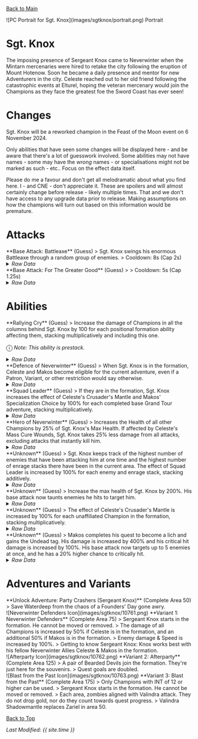 [Back to Main](index.md)

<span class="championPortraitsRow">
    <span class="championPortraitsColumn">
        <span class="championPortraitsImage">
            ![PC Portrait for Sgt. Knox](images/sgtknox/portrait.png)
        </span>
        <span>
        Portrait
        </span>
    </span>
</span>

# Sgt. Knox

The imposing presence of Sergeant Knox came to Neverwinter when the Mintarn mercenaries were hired to retake the city following the eruption of Mount Hotenow. Soon he became a daily presence and mentor for new Adventurers in the city. Celeste reached out to her old friend following the catastrophic events at Elturel, hoping the veteran mercenary would join the Champions as they face the greatest foe the Sword Coast has ever seen!

# Changes

Sgt. Knox will be a reworked champion in the Feast of the Moon event on 6 November 2024.

Only abilities that have seen some changes will be displayed here - and be aware that there's a lot of guesswork involved. Some abilities may not have names - some may have the *wrong* names - or specialisations might not be marked as such - etc.. Focus on the effect data itself.

Please do me a favour and don't get all melodramatic about what you find here. I - and CNE - don't appreciate it. These are spoilers and will almost certainly change before release - likely multiple times. That and we don't have access to any upgrade data prior to release. Making assumptions on how the champions will turn out based on this information would be premature.

# Attacks

<div markdown="1" class="abilityBorder"><div markdown="1" class="abilityBorderInner">
**Base Attack: Battleaxe** (Guess)
> Sgt. Knox swings his enormous Battleaxe through a random group of enemies.  
> Cooldown: 8s (Cap 2s)
<details><summary><em>Raw Data</em></summary>
<p>
<pre>
{
    "id": 817,
    "name": "Battleaxe",
    "description": "Sgt. Knox swings his enormous Battleaxe through a random group of enemies.",
    "long_description": "Sgt. Knox swings his enormous Battleaxe through a random group of enemies.",
    "graphic_id": 0,
    "target": "random",
    "num_targets": 1,
    "aoe_radius": 150,
    "damage_modifier": 1,
    "cooldown": 8,
    "animations": [
        {
            "type": "melee_attack",
            "target_offset_x": -75,
            "damage_frame": 18,
            "jump_sound": 30,
            "sound_frames": {
                "15": 189
            }
        }
    ],
    "tags": [
        "melee"
    ],
    "damage_types": [
        "melee"
    ]
}
</pre>
</p>
</details>
</div></div>

<div markdown="1" class="abilityBorder"><div markdown="1" class="abilityBorderInner">
**Base Attack: For The Greater Good** (Guess)
>   
> Cooldown: 5s (Cap 1.25s)
<details><summary><em>Raw Data</em></summary>
<p>
<pre>
{
    "id": 816,
    "name": "For The Greater Good",
    "description": "",
    "long_description": "",
    "graphic_id": 1,
    "target": "random",
    "num_targets": 5,
    "aoe_radius": 0,
    "damage_modifier": 1,
    "cooldown": 5,
    "animations": [
        {
            "type": "makos_knox_attack",
            "start_shoot_frame": 18,
            "end_shoot_frame": 41,
            "visual_damage_start_frame": 24,
            "num_attacks": 5,
            "shoot_offset": {
                "x": 120,
                "y": -75
            },
            "target_offset_x": -100,
            "target_offset_y": -50,
            "impact_graphic_id": 751,
            "beam_graphic_id": [
                752
            ]
        }
    ],
    "tags": [
        "ranged"
    ],
    "damage_types": [
        "magic"
    ]
}
</pre>
</p>
</details>
</div></div>

# Abilities

<div markdown="1" class="abilityBorder"><div markdown="1" class="abilityBorderInner">
**Rallying Cry** (Guess)
> Increase the damage of Champions in all the columns behind Sgt. Knox by 100 for each positional formation ability affecting them, stacking multiplicatively and including this one.

<span style="font-size:1.2em;">ⓘ</span> *Note: This ability is prestack.*
<details><summary><em>Raw Data</em></summary>
<p>
<pre>
{
    "id": 2128,
    "flavour_text": "",
    "description": {
        "desc": "Increase the damage of Champions in all the columns behind $source by $(not_buffed amount) for each positional formation ability affecting them, stacking multiplicatively and including this one."
    },
    "effect_keys": [
        {
            "effect_string": "pre_stack,100"
        },
        {
            "effect_string": "hero_dps_multiplier_mult,100",
            "amount_expr": "upgrade_amount(15953,0)",
            "targets": [
                "behind"
            ],
            "amount_func": "mult",
            "stack_func": "per_positional_formation_ability",
            "show_bonus": true,
            "stack_title": "Positional Formation Abilities",
            "show_stats_on_receiver": true,
            "show_bonus_on_receiver_only": true,
            "off_when_benched": true,
            "override_key_desc": "Increases the damage of $target by $(not_buffed amount)% for every positional formation ability"
        }
    ],
    "requirements": "",
    "graphic_id": 10775,
    "large_graphic_id": 0,
    "properties": {
        "is_formation_ability": true,
        "owner_use_outgoing_description": true,
        "default_bonus_index": 0
    }
}
</pre>
</p>
</details>
</div></div>

<div markdown="1" class="abilityBorder"><div markdown="1" class="abilityBorderInner">
**Defence of Neverwinter** (Guess)
> When Sgt. Knox is in the formation, Celeste and Makos become eligible for the current adventure, even if a Patron, Variant, or other restriction would say otherwise.
<details><summary><em>Raw Data</em></summary>
<p>
<pre>
{
    "id": 2129,
    "flavour_text": "",
    "description": {
        "desc": "When $source is in the formation, Celeste and Makos become eligible for the current adventure, even if a Patron, Variant, or other restriction would say otherwise."
    },
    "effect_keys": [
        {
            "off_when_benched": true,
            "effect_string": "force_allow_hero",
            "hero_ids": [
                2,
                9
            ]
        }
    ],
    "requirements": "",
    "graphic_id": 24880,
    "large_graphic_id": 24874,
    "properties": {
        "owner_use_outgoing_description": true
    }
}
</pre>
</p>
</details>
</div></div>

<div markdown="1" class="abilityBorder"><div markdown="1" class="abilityBorderInner">
**Squad Leader** (Guess)
> If they are in the formation, Sgt. Knox increases the effect of Celeste's Crusader's Mantle and Makos' Specialization Choice by 100% for each completed base Grand Tour adventure, stacking multiplicatively.
<details><summary><em>Raw Data</em></summary>
<p>
<pre>
{
    "id": 2130,
    "flavour_text": "",
    "description": {
        "desc": "If they are in the formation, $source increases the effect of Celeste's Crusader's Mantle and Makos' Specialization Choice by $amount% for each completed base Grand Tour adventure, stacking multiplicatively."
    },
    "effect_keys": [
        {
            "off_when_benched": true,
            "effect_string": "buff_upgrades,100,24,139,140",
            "targets": [
                "other"
            ],
            "stacks_multiply": true,
            "amount_func": "mult",
            "stack_func": "get_stat",
            "stat": "GrandTourBaseAdventuresCompleted",
            "ided_stat_id": 1,
            "ided_stat_handler": "CompletedBaseAdventures",
            "use_computed_amount_for_description": true,
            "skip_effect_key_desc": true,
            "amount_updated_listeners": [
                "stat_changed,GrandTourBaseAdventuresCompleted"
            ]
        }
    ],
    "requirements": "",
    "graphic_id": 24881,
    "large_graphic_id": 24875,
    "properties": {
        "is_formation_ability": true,
        "owner_use_outgoing_description": true
    }
}
</pre>
</p>
</details>
</div></div>

<div markdown="1" class="abilityBorder"><div markdown="1" class="abilityBorderInner">
**Hero of Neverwinter** (Guess)
> Increases the Health of all other Champions by 25% of Sgt. Knox's Max Health. If affected by Celeste's Mass Cure Wounds, Sgt. Knox takes 25% less damage from all attacks, excluding attacks that instantly kill him.
<details><summary><em>Raw Data</em></summary>
<p>
<pre>
{
    "id": 2131,
    "flavour_text": "",
    "description": {
        "desc": "Increases the Health of all other Champions by $amount% of $source's Max Health. If affected by Celeste's Mass Cure Wounds, $source takes 25% less damage from all attacks, excluding attacks that instantly kill him."
    },
    "effect_keys": [
        {
            "effect_string": "increase_health_by_source_percent,25",
            "targets": [
                "other"
            ],
            "off_when_benched": true
        },
        {
            "effect_string": "effect_def,868"
        }
    ],
    "requirements": "",
    "graphic_id": 10774,
    "large_graphic_id": 0,
    "properties": {
        "is_buff_incoming_formation_abilities_target": false,
        "owner_use_outgoing_description": true
    }
}
</pre>
</p>
</details>
</div></div>

<div markdown="1" class="abilityBorder"><div markdown="1" class="abilityBorderInner">
**Unknown** (Guess)
> Sgt. Knox keeps track of the highest number of enemies that have been attacking him at one time and the highest number of enrage stacks there have been in the current area. The effect of Squad Leader is increased by 100% for each enemy and enrage stack, stacking additively.
<details><summary><em>Raw Data</em></summary>
<p>
<pre>
{
    "id": 2132,
    "flavour_text": "",
    "description": {
        "desc": "$source keeps track of the highest number of enemies that have been attacking him at one time and the highest number of enrage stacks there have been in the current area. The effect of Squad Leader is increased by 100% for each enemy and enrage stack, stacking additively."
    },
    "effect_keys": [
        {
            "effect_string": "buff_upgrade,100,15955",
            "manual_stacking": true,
            "stacks_multiply": false,
            "show_bonus": true,
            "stack_title": "Defender Stacks",
            "active_graphic_id": 3036,
            "active_graphic_y": -180,
            "active_graphic_any_amount_frame": 1,
            "active_graphic_sort_offset": 3
        },
        {
            "effect_string": "monster_attack_enrage_stacker,0"
        }
    ],
    "requirements": "",
    "graphic_id": 1,
    "large_graphic_id": 0,
    "properties": {
        "is_formation_ability": true,
        "owner_use_outgoing_description": true
    }
}
</pre>
</p>
</details>
</div></div>

<div markdown="1" class="abilityBorder"><div markdown="1" class="abilityBorderInner">
**Unknown** (Guess)
> Increase the max health of Sgt. Knox by 200%. His base attack now taunts enemies he hits to target him.
<details><summary><em>Raw Data</em></summary>
<p>
<pre>
{
    "id": 2135,
    "flavour_text": "",
    "description": {
        "desc": "Increase the max health of $source by 200%. His base attack now taunts enemies he hits to target him."
    },
    "effect_keys": [
        {
            "effect_string": "health_mult,200"
        },
        {
            "effect_string": "taunt,0",
            "base_attack_taunts": true,
            "base_attack_always_taunts": true
        }
    ],
    "requirements": "",
    "graphic_id": 1,
    "large_graphic_id": 0,
    "properties": {
        "is_formation_ability": true
    }
}
</pre>
</p>
</details>
</div></div>

<div markdown="1" class="abilityBorder"><div markdown="1" class="abilityBorderInner">
**Unknown** (Guess)
> The effect of Celeste's Crusader's Mantle is increased by 100% for each unaffiliated Champion in the formation, stacking multiplicatively.
<details><summary><em>Raw Data</em></summary>
<p>
<pre>
{
    "id": 2133,
    "flavour_text": "",
    "description": {
        "desc": "The effect of Celeste's Crusader's Mantle is increased by $amount% for each unaffiliated Champion in the formation, stacking multiplicatively."
    },
    "effect_keys": [
        {
            "effect_string": "buff_upgrade,100,24",
            "stack_func": "per_hero",
            "amount_func": "mult",
            "tag": "unaffiliated"
        }
    ],
    "requirements": "",
    "graphic_id": 1,
    "large_graphic_id": 0,
    "properties": {
        "is_formation_ability": true
    }
}
</pre>
</p>
</details>
</div></div>

<div markdown="1" class="abilityBorder"><div markdown="1" class="abilityBorderInner">
**Unknown** (Guess)
> Makos completes his quest to become a lich and gains the Undead tag. His damage is increased by 400% and his critical hit damage is increased by 100%. His base attack now targets up to 5 enemies at once, and he has a 20% higher chance to critically hit.
<details><summary><em>Raw Data</em></summary>
<p>
<pre>
{
    "id": 2134,
    "flavour_text": "",
    "description": {
        "desc": "Makos completes his quest to become a lich and gains the Undead tag. His damage is increased by $(amount___2)% and his critical hit damage is increased by $(amount___3)%. His base attack now targets up to 5 enemies at once, and he has a $(amount___5)% higher chance to critically hit."
    },
    "effect_keys": [
        {
            "effect_string": "appear_dead",
            "targets": [
                "self_slot"
            ]
        },
        {
            "effect_string": "hero_dps_multiplier_mult,400",
            "targets": [
                "self_slot"
            ]
        },
        {
            "effect_string": "buff_base_crit_damage_mult,100",
            "targets": [
                "self_slot"
            ]
        },
        {
            "effect_string": "change_base_attack,816",
            "off_when_benched": true,
            "targets": [
                "self_slot"
            ]
        },
        {
            "effect_string": "buff_base_crit_chance_add,20",
            "off_when_benched": true,
            "targets": [
                "self_slot"
            ]
        }
    ],
    "requirements": [
        {
            "requirement": "hero_in_formation",
            "target_hero_id": 9
        }
    ],
    "graphic_id": 1,
    "large_graphic_id": 0,
    "properties": {
        "is_formation_ability": true,
        "owner_use_outgoing_description": false,
        "use_owner_override": true,
        "indexed_effect_properties": true,
        "per_effect_index_bonuses": true
    }
}
</pre>
</p>
</details>
</div></div>

# Adventures and Variants

<div markdown="1" class="abilityBorder"><div markdown="1" class="abilityBorderInner">
**Unlock Adventure: Party Crashers (Sergeant Knox)** (Complete Area 50)
> Save Waterdeep from the chaos of a Founders' Day gone awry.
</div></div>
<div markdown="1" class="abilityBorder"><div markdown="1" class="abilityBorderInner">
![Neverwinter Defenders Icon](images/sgtknox/10761.png) **Variant 1: Neverwinter Defenders** (Complete Area 75)
> Sergeant Knox starts in the formation. He cannot be moved or removed.   
> The damage of all Champions is increased by 50% if Celeste is in the formation, and an additional 50% if Makos is in the formation.  
> Enemy damage & Speed is increased by 100%.   
> Getting to know Sergeant Knox: Knox works best with his fellow Neverwinter Allies Celeste & Makos in the formation.
</div></div>
<div markdown="1" class="abilityBorder"><div markdown="1" class="abilityBorderInner">
![Afterparty Icon](images/sgtknox/10762.png) **Variant 2: Afterparty** (Complete Area 125)
> A pair of Bearded Devils join the formation. They're just here for the souvenirs.    
> Quest goals are doubled.
</div></div>
<div markdown="1" class="abilityBorder"><div markdown="1" class="abilityBorderInner">
![Blast from the Past Icon](images/sgtknox/10763.png) **Variant 3: Blast from the Past** (Complete Area 175)
> Only Champions with INT of 12 or higher can be used.   
> Sergeant Knox starts in the formation. He cannot be moved or removed.   
> Each area, zombies aligned with Valindra attack. They do not drop gold, nor do they count towards quest progress.  
> Valindra Shadowmantle replaces Zariel in area 50.
</div></div>

[Back to Top](#top)

*Last Modified: {{ site.time }}*